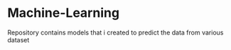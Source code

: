 # Machine-Learning
Repository contains models that i created to predict the data from various dataset
